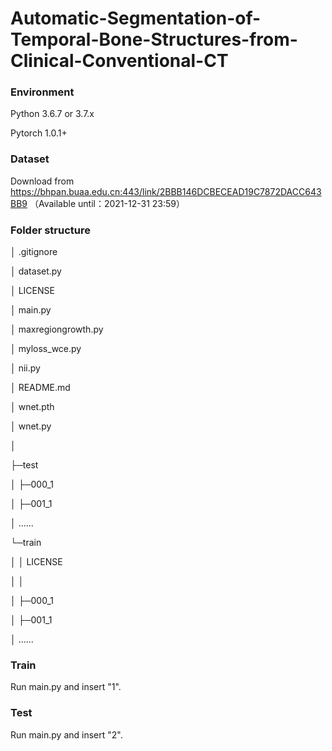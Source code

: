 # Automatic-Segmentation-of-Temporal-Bone-Structures-from-Clinical-Conventional-CT

### Environment

Python 3.6.7 or 3.7.x

Pytorch 1.0.1+

### Dataset

Download from https://bhpan.buaa.edu.cn:443/link/2BBB146DCBECEAD19C7872DACC643BB9
（Available until：2021-12-31 23:59）

### Folder structure

│  .gitignore

│  dataset.py

│  LICENSE

│  main.py

│  maxregiongrowth.py

│  myloss_wce.py

│  nii.py

│  README.md

│  wnet.pth

│  wnet.py

│

├─test

│  ├─000_1

│  ├─001_1

│  ......

└─train

│  │  LICENSE

│  │

│  ├─000_1

│  ├─001_1

│  ......

### Train

Run main.py and insert "1".

### Test

Run main.py and insert "2".